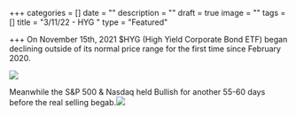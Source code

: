 +++
categories = []
date = ""
description = ""
draft = true
image = ""
tags = []
title = "3/11/22 - HYG "
type = "Featured"

+++
On November 15th, 2021 $HYG (High Yield Corporate Bond ETF) began declining outside of its normal price range for the first time since February 2020.

![](/uploads/screen-shot-2022-03-11-at-3-47-14-pm.png)

Meanwhile the S&P 500 & Nasdaq held Bullish for another 55-60 days before the real selling begab.![](/uploads/screen-shot-2022-03-11-at-3-47-36-pm.png)